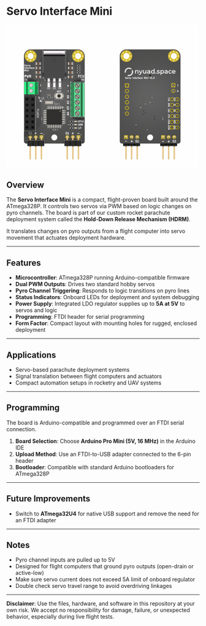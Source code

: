# Servo Interface Mini

<img src="Servo_Interface_Mini.png" width="500"/>

## Overview

The **Servo Interface Mini** is a compact, flight-proven board built around the ATmega328P. It controls two servos via PWM based on logic changes on pyro channels. The board is part of our custom rocket parachute deployment system called the **Hold-Down Release Mechanism (HDRM)**.

It translates changes on pyro outputs from a flight computer into servo movement that actuates deployment hardware.

---

## Features

* **Microcontroller**: ATmega328P running Arduino-compatible firmware
* **Dual PWM Outputs**: Drives two standard hobby servos
* **Pyro Channel Triggering**: Responds to logic transitions on pyro lines
* **Status Indicators**: Onboard LEDs for deployment and system debugging
* **Power Supply**: Integrated LDO regulator supplies up to **5A at 5V** to servos and logic
* **Programming**: FTDI header for serial programming
* **Form Factor**: Compact layout with mounting holes for rugged, enclosed deployment

---

## Applications

* Servo-based parachute deployment systems
* Signal translation between flight computers and actuators
* Compact automation setups in rocketry and UAV systems

---

## Programming

The board is Arduino-compatible and programmed over an FTDI serial connection.

1. **Board Selection**: Choose **Arduino Pro Mini (5V, 16 MHz)** in the Arduino IDE
2. **Upload Method**: Use an FTDI-to-USB adapter connected to the 6-pin header
3. **Bootloader**: Compatible with standard Arduino bootloaders for ATmega328P

---

## Future Improvements

* Switch to **ATmega32U4** for native USB support and remove the need for an FTDI adapter

---

## Notes

* Pyro channel inputs are pulled up to 5V
* Designed for flight computers that ground pyro outputs (open-drain or active-low)
* Make sure servo current does not exceed 5A limit of onboard regulator
* Double check servo travel range to avoid overdriving linkages

---

**Disclaimer**: Use the files, hardware, and software in this repository at your own risk. We accept no responsibility for damage, failure, or unexpected behavior, especially during live flight tests.
